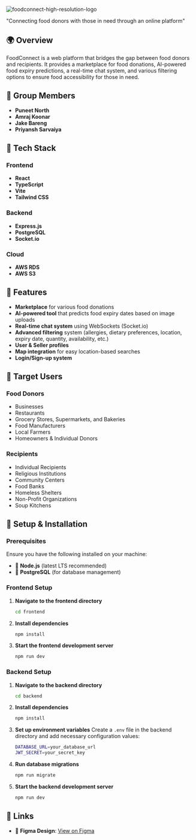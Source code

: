 
![foodconnect-high-resolution-logo](https://github.com/user-attachments/assets/b1ffc80c-8319-4463-aa19-18308e9c7c10)

"Connecting food donors with those in need through an online platform" 

## 🌍 Overview
FoodConnect is a web platform that bridges the gap between food donors and recipients. It provides a marketplace for food donations, AI-powered food expiry predictions, a real-time chat system, and various filtering options to ensure food accessibility for those in need.

## 💪 Group Members
- **Puneet North**
- **Amraj Koonar**
- **Jake Bareng**
- **Priyansh Sarvaiya**

## 🚀 Tech Stack

### Frontend
- **React**
- **TypeScript**
- **Vite**
- **Tailwind CSS**

### Backend
- **Express.js**
- **PostgreSQL**
- **Socket.io**
  
### Cloud
- **AWS RDS**
- **AWS S3**

## 🎯 Features

- **Marketplace** for various food donations
- **AI-powered tool** that predicts food expiry dates based on image uploads
- **Real-time chat system** using WebSockets (Socket.io)
- **Advanced filtering** system (allergies, dietary preferences, location, expiry date, quantity, availability, etc.)
- **User & Seller profiles**
- **Map integration** for easy location-based searches
- **Login/Sign-up system**

## 🏢 Target Users

### Food Donors
- Businesses
- Restaurants
- Grocery Stores, Supermarkets, and Bakeries
- Food Manufacturers
- Local Farmers
- Homeowners & Individual Donors

### Recipients
- Individual Recipients
- Religious Institutions
- Community Centers
- Food Banks
- Homeless Shelters
- Non-Profit Organizations
- Soup Kitchens

## 🔧 Setup & Installation

### Prerequisites
Ensure you have the following installed on your machine:
- 📌 **Node.js** (latest LTS recommended)
- 📌 **PostgreSQL** (for database management)

### Frontend Setup
1. **Navigate to the frontend directory**
   ```sh
   cd frontend
   ```
2. **Install dependencies**
   ```sh
   npm install
   ```
3. **Start the frontend development server**
   ```sh
   npm run dev
   ```

### Backend Setup
1. **Navigate to the backend directory**
   ```sh
   cd backend
   ```
2. **Install dependencies**
   ```sh
   npm install
   ```
3. **Set up environment variables**
   Create a `.env` file in the backend directory and add necessary configuration values:
   ```sh
   DATABASE_URL=your_database_url
   JWT_SECRET=your_secret_key
   ```
4. **Run database migrations**
   ```sh
   npm run migrate
   ```
5. **Start the backend development server**
   ```sh
   npm run dev
   ```

## 📌 Links
- 🎨 **Figma Design**: [View on Figma](https://www.figma.com/design/lslDNDAiHzhVulIRzpf3e9/Untitled?node-id=0-1&t=YOmYcakXcrBR3bdA-1)
